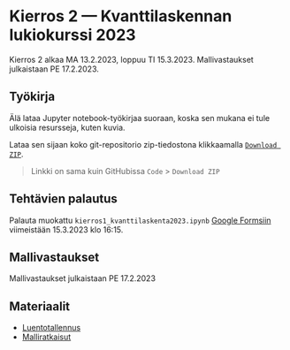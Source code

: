 # Kierros 2 — Kvanttilaskennan lukiokurssi 2023

Kierros 2 alkaa MA 13.2.2023, loppuu TI 15.3.2023.
Mallivastaukset julkaistaan PE 17.2.2023.

## Työkirja

Älä lataa Jupyter notebook-työkirjaa suoraan, koska sen mukana ei tule ulkoisia resursseja, kuten kuvia.

Lataa sen sijaan koko git-repositorio zip-tiedostona klikkaamalla [`Download ZIP`](https://github.com/otaniemenlukio/kvanttilaskenta-kierros2/archive/refs/heads/main.zip).

> Linkki on sama kuin GitHubissa `Code` > `Download ZIP`

## Tehtävien palautus

Palauta muokattu `kierros1_kvanttilaskenta2023.ipynb` [Google Formsiin](https://docs.google.com/forms/d/e/1FAIpQLSd_xA5ew5nKVrgi1O5FqB64pRspeCd78bZ_wGUZ-H74nTGZAg/viewform?usp=sf_link) viimeistään 15.3.2023 klo 16:15.

## Mallivastaukset

Mallivastaukset julkaistaan PE 17.2.2023

## Materiaalit

- [Luentotallennus ](https://youtu.be/kZnduzesXLU)
- [Malliratkaisut](./kierros2_ratkaisut.ipynb)
